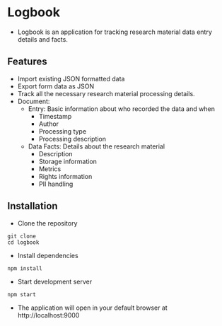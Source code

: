 # Logbook

* Logbook is an application for tracking research material data entry details and facts.

## Features

* Import existing JSON formatted data
* Export form data as JSON
* Track all the necessary research material processing details.
* Document:
    * Entry: Basic information about who recorded the data and when
        * Timestamp
        * Author
        * Processing type
        * Processing description
    * Data Facts: Details about the research material
        * Description
        * Storage information
        * Metrics
        * Rights information
        * PII handling


## Installation

* Clone the repository

```console
git clone 
cd logbook
```

* Install dependencies

```console
npm install
```

* Start development server

```console
npm start
```

* The application will open in your default browser at http://localhost:9000

